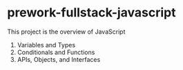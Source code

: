 # prework-fullstack-javascript
This project is the overview of JavaScript  
1) Variables and Types
2) Conditionals and Functions
3) APIs, Objects, and Interfaces
